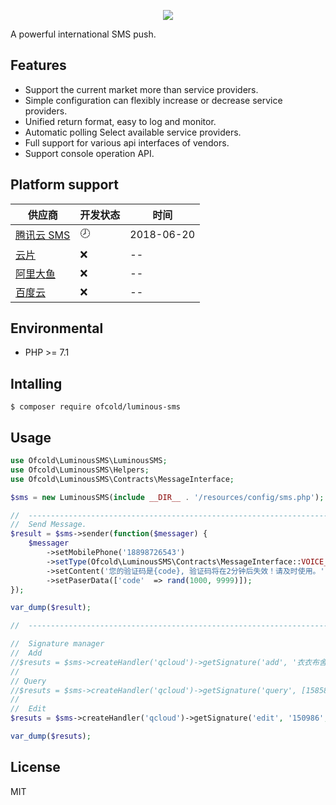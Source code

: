 <p align="center"><img src="https://github.com/ofcold/luminous-sms/raw/master/sms.svg?sanitize=true"></p>
A powerful international SMS push.

## Features

- Support the current market more than service providers.
- Simple configuration can flexibly increase or decrease service providers.
- Unified return format, easy to log and monitor.
- Automatic polling Select available service providers.
- Full support for various api interfaces of vendors.
- Support console operation API.

## Platform support
|供应商|开发状态|时间|
|--------|--------|--------|
|[腾讯云 SMS](https://cloud.tencent.com/product/sms)|:clock8:|2018-06-20|
|[云片](https://www.yunpian.com)|:x:|--|
|[阿里大鱼](https://www.alidayu.com)|:x:|--|
|[百度云](https://cloud.baidu.com)|:x:|--|

## Environmental

- PHP >= 7.1

## Intalling

```shell
$ composer require ofcold/luminous-sms
```

## Usage

```php
use Ofcold\LuminousSMS\LuminousSMS;
use Ofcold\LuminousSMS\Helpers;
use Ofcold\LuminousSMS\Contracts\MessageInterface;

$sms = new LuminousSMS(include __DIR__ . '/resources/config/sms.php');

//	------------------------------------------------------------------------------------------------
//	Send Message.
$result = $sms->sender(function($messager) {
	$messager
		->setMobilePhone('18898726543')
		->setType(Ofcold\LuminousSMS\Contracts\MessageInterface::VOICE_MESSAGE)
		->setContent('您的验证码是{code}, 验证码将在2分钟后失效！请及时使用。')
		->setPaserData(['code'	=> rand(1000, 9999)]);
});

var_dump($result);

//	------------------------------------------------------------------------------------------------

//	Signature manager
//	Add
//$resuts = $sms->createHandler('qcloud')->getSignature('add', '衣衣布舍');
//
// Query
//$resuts = $sms->createHandler('qcloud')->getSignature('query', [15858, 15859]);
//
//	Edit
$resuts = $sms->createHandler('qcloud')->getSignature('edit', '150986', '你是哪里来');

var_dump($resuts);

```
## License

MIT